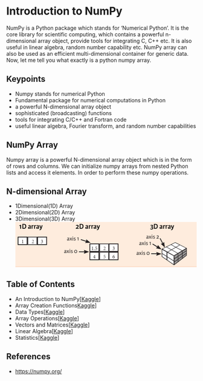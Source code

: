 # Introduction to NumPy

NumPy is a Python package which stands for ‘Numerical Python’. It is the core library for scientific computing, which contains a powerful n-dimensional array object, provide tools for integrating C, C++ etc. It is also useful in linear algebra, random number capability etc. NumPy array can also be used as an efficient multi-dimensional container for generic data. Now, let me tell you what exactly is a python numpy array.

## Keypoints
- Numpy stands for numerical Python
- Fundamental package for numerical computations in Python
- a powerful N-dimensional array object
- sophisticated (broadcasting) functions
- tools for integrating C/C++ and Fortran code
- useful linear algebra, Fourier transform, and random number capabilities

## NumPy Array
Numpy array is a powerful N-dimensional array object which is in the form of rows and columns. We can initialize numpy arrays from nested Python lists and access it elements. In order to perform these numpy operations.

## N-dimensional Array
- 1Dimensional(1D) Array
- 2Dimensional(2D) Array
- 3Dimensional(3D) Array
![NdArray](./img/arrays.png)



## Table of Contents
- An Introduction to NumPy[[Kaggle](https://www.kaggle.com/jhossain/an-introduction-to-numpy)]
- Array Creation Functions[Kaggle](https://www.kaggle.com/jhossain/introduction-to-numpy-array-creation-function)]
- Data Types[[Kaggle](#)]
- Array Operations[[Kaggle](https://www.kaggle.com/jhossain/introduction-to-numpy-array-operations)]
- Vectors and Matrices[[Kaggle](#)]
- Linear Algebra[[Kaggle](https://www.kaggle.com/jhossain/introduction-to-numpy-vectors-and-matrices)]
- Statistics[[Kaggle](#)]


## References
- https://numpy.org/
